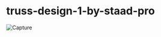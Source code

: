 # truss-design-1-by-staad-pro

![Capture](https://user-images.githubusercontent.com/60284448/93341267-ef058a80-f83e-11ea-8310-78cd635b5572.PNG)
